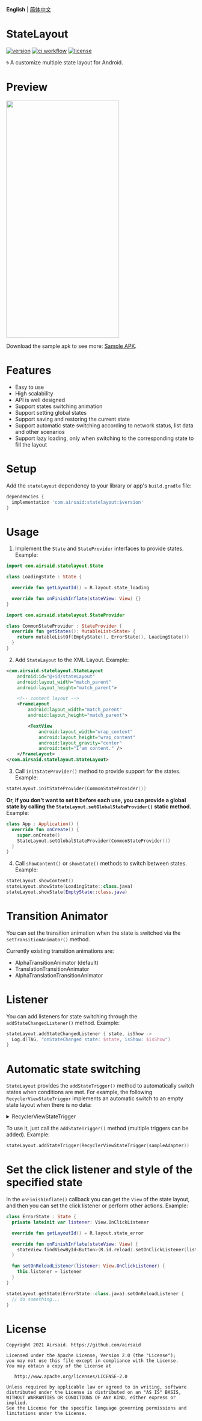 **English** | [简体中文](README_CN.md)

# StateLayout
[![version](https://img.shields.io/maven-central/v/com.airsaid/statelayout)](https://search.maven.org/artifact/com.airsaid/statelayout)
[![ci workflow](https://github.com/Airsaid/StateLayout/actions/workflows/android.yml/badge.svg)](https://github.com/Airsaid/StateLayout/actions)
[![license](https://img.shields.io/github/license/airsaid/statelayout)](LICENSE)

:cyclone: A customize multiple state layout for Android.

# Preview
<img width="300" height="630" src="preview/preview.gif"/>

Download the sample apk to see more: [Sample APK](sample.apk).

# Features
- Easy to use
- High scalability
- API is well designed
- Support states switching animation
- Support setting global states
- Support saving and restoring the current state
- Support automatic state switching according to network status, list data and other scenarios
- Support lazy loading, only when switching to the corresponding state to fill the layout

# Setup
Add the `statelayout` dependency to your library or app's `build.gradle` file:
```groovy
dependencies {
  implementation 'com.airsaid:statelayout:$version'
}
```

# Usage
1. Implement the `State` and `StateProvider` interfaces to provide states. Example:
```kotlin
import com.airsaid.statelayout.State

class LoadingState : State {

  override fun getLayoutId() = R.layout.state_loading

  override fun onFinishInflate(stateView: View) {}
}
```
```kotlin
import com.airsaid.statelayout.StateProvider

class CommonStateProvider : StateProvider {
  override fun getStates(): MutableList<State> {
    return mutableListOf(EmptyState(), ErrorState(), LoadingState())
  }
}
```

2. Add `StateLayout` to the XML Layout. Example:
```xml
<com.airsaid.statelayout.StateLayout
    android:id="@+id/stateLayout"
    android:layout_width="match_parent" 
    android:layout_height="match_parent">

    <!-- content layout -->
    <FrameLayout 
        android:layout_width="match_parent" 
        android:layout_height="match_parent">

        <TextView 
            android:layout_width="wrap_content" 
            android:layout_height="wrap_content"
            android:layout_gravity="center" 
            android:text="I'am content." />
    </FrameLayout>
</com.airsaid.statelayout.StateLayout>
```

3. Call `initStateProvider()` method to provide support for the states. Example:
```kotlin
stateLayout.initStateProvider(CommonStateProvider())
```
**Or, if you don't want to set it before each use, you can provide a global state by calling the `StateLayout.setGlobalStateProvider()` static method.** Example:
```kotlin
class App : Application() {
  override fun onCreate() {
    super.onCreate()
    StateLayout.setGlobalStateProvider(CommonStateProvider())
  }
}
```

4. Call `showContent()` or `showState()` methods to switch between states. Example:
```kotlin
stateLayout.showContent()
stateLayout.showState(LoadingState::class.java)
stateLayout.showState(EmptyState::class.java)
```

# Transition Animator
You can set the transition animation when the state is switched via the `setTransitionAnimator()` method.

Currently existing transition animations are:
- AlphaTransitionAnimator (default)
- TranslationTransitionAnimator
- AlphaTranslationTransitionAnimator

# Listener
You can add listeners for state switching through the `addStateChangedListener()` method. Example:
```kotlin
stateLayout.addStateChangedListener { state, isShow ->
  Log.d(TAG, "onStateChanged state: $state, isShow: $isShow")
}
```

# Automatic state switching
`StateLayout` provides the `addStateTrigger()` method to automatically switch states when conditions are met. For example, the following `RecyclerViewStateTrigger` implements an automatic switch to an empty state layout when there is no data:

<details>
<summary>RecyclerViewStateTrigger</summary>

```kotlin
/**
 * A state trigger sample that passes in the specified [adapter] object for observation
 * and automatically sets the empty data state when the data size is 0,
 * and the content state when there is data.
 *
 * @property adapter The [RecyclerView.Adapter] object being watched.
 * @author airsaid
 */
class RecyclerViewStateTrigger(
    private val adapter: RecyclerView.Adapter<*>,
) : StateTrigger<Int>() {

  private val adapterDataObserver by lazy {
    StateAdapterDataObserver(this, adapter)
  }

  override fun onTrigger(stateLayout: StateLayout, count: Int) {
    if (count != 0) {
      stateLayout.showContent()
    } else {
      stateLayout.showState(EmptyState::class.java)
    }
  }

  override fun onAttachedToWindow() {
    adapter.registerAdapterDataObserver(adapterDataObserver)
  }

  override fun onDetachedFromWindow() {
    adapter.unregisterAdapterDataObserver(adapterDataObserver)
  }

  private class StateAdapterDataObserver(
      private val stateTrigger: StateTrigger<Int>,
      private val adapter: RecyclerView.Adapter<*>
  ) : RecyclerView.AdapterDataObserver() {
    override fun onChanged() {
      super.onChanged()
      dataChanged()
    }

    override fun onItemRangeRemoved(positionStart: Int, itemCount: Int) {
      super.onItemRangeRemoved(positionStart, itemCount)
      dataChanged()
    }

    override fun onItemRangeInserted(positionStart: Int, itemCount: Int) {
      super.onItemRangeInserted(positionStart, itemCount)
      dataChanged()
    }

    override fun onItemRangeChanged(positionStart: Int, itemCount: Int) {
      super.onItemRangeChanged(positionStart, itemCount)
      dataChanged()
    }

    override fun onItemRangeChanged(positionStart: Int, itemCount: Int, payload: Any?) {
      super.onItemRangeChanged(positionStart, itemCount, payload)
      dataChanged()
    }

    private fun dataChanged() {
      stateTrigger.trigger(adapter.itemCount)
    }
  }
}
```

In addition, `NetworkStateTrigger` is also provided in the example code. Or you can implement the `StateTrigger` interface to implement your own logic.

</details>

To use it, just call the `addStateTrigger()` method (multiple triggers can be added). Example:
```kotlin
stateLayout.addStateTrigger(RecyclerViewStateTrigger(sampleAdapter))
```

# Set the click listener and style of the specified state
In the `onFinishInflate()` callback you can get the `View` of the state layout, and then you can set the click listener or perform other actions. Example:
```kotlin
class ErrorState : State {
  private lateinit var listener: View.OnClickListener

  override fun getLayoutId() = R.layout.state_error

  override fun onFinishInflate(stateView: View) {
    stateView.findViewById<Button>(R.id.reload).setOnClickListener(listener)
  }

  fun setOnReloadListener(listener: View.OnClickListener) {
    this.listener = listener
  }
}
```
```kotlin
stateLayout.getState(ErrorState::class.java).setOnReloadListener {
  // do something...
}
```

# License
```
Copyright 2021 Airsaid. https://github.com/airsaid

Licensed under the Apache License, Version 2.0 (the "License");
you may not use this file except in compliance with the License.
You may obtain a copy of the License at

   http://www.apache.org/licenses/LICENSE-2.0

Unless required by applicable law or agreed to in writing, software
distributed under the License is distributed on an "AS IS" BASIS,
WITHOUT WARRANTIES OR CONDITIONS OF ANY KIND, either express or implied.
See the License for the specific language governing permissions and
limitations under the License.
```
